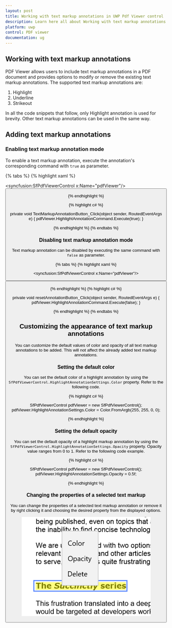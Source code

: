```yaml
---
layout: post
title: Working with text markup annotations in UWP Pdf Viewer control | Syncfusion
description: Learn here all about Working with text markup annotations support in Syncfusion UWP Pdf Viewer (SfPdfViewer) control and more.
platform: uwp
control: PDF viewer
documentation: ug
---
```


## Working with text markup annotations

PDF Viewer allows users to include text markup annotations in a PDF document and provides options to modify or remove the existing text markup annotations. The supported text markup annotations are:

1. Highlight
2. Underline
3. Strikeout

In all the code snippets that follow, only Highlight annotation is used for brevity. Other text markup annotations can be used in the same way. 

## Adding text markup annotations

### Enabling text markup annotation mode

To enable a text markup annotation, execute the annotation's corresponding command with `true` as parameter.

{% tabs %}
{% highlight xaml %}

<syncfusion:SfPdfViewerControl x:Name="pdfViewer"/>
<Button x:Name="textMarkupAnnotationButton" Click="TextMarkupAnnotationButton_Click"/>

{% endhighlight %}

{% highlight c# %}

private void TextMarkupAnnotationButton_Click(object sender, RoutedEventArgs e)
{
	pdfViewer.HighlightAnnotationCommand.Execute(true);
}

{% endhighlight %}
{% endtabs %}

### Disabling text markup annotation mode

Text markup annotation can be disabled by executing the same command with `false` as parameter. 

{% tabs %}
{% highlight xaml %}

<syncfusion:SfPdfViewerControl x:Name="pdfViewer"/>
<Button x:Name="resetAnnotationButton" Click="resetAnnotationButton_Click" />

{% endhighlight %}
{% highlight c# %}

private void resetAnnotationButton_Click(object sender, RoutedEventArgs e)
{
	pdfViewer.HighlightAnnotationCommand.Execute(false);
}

{% endhighlight %}
{% endtabs %}

## Customizing the appearance of text markup annotations

You can customize the default values of color and opacity of all text markup annotations to be added. This will not affect the already added text markup annotations.

### Setting the default color

You can set the default color of a highlight annotation by using the `SfPdfViewerControl.HighlightAnnotationSettings.Color` property. Refer to the following code. 
 
{% highlight c# %}

SfPdfViewerControl pdfViewer = new SfPdfViewerControl();
pdfViewer.HighlightAnnotationSettings.Color = Color.FromArgb(255, 255, 0, 0);

{% endhighlight %}

### Setting the default opacity

You can set the default opacity of a highlight markup annotation by using the `SfPdfViewerControl.HighlightAnnotationSettings.Opacity` property. Opacity value ranges from 0 to 1. Refer to the following code example.

{% highlight c# %}

SfPdfViewerControl pdfViewer = new SfPdfViewerControl();
pdfViewer.HighlightAnnotationSettings.Opacity = 0.5f; 

{% endhighlight %}

### Changing the properties of a selected text markup

You can change the properties of a selected text markup annotation or remove it by right clicking it and choosing the desired property from the displayed options.

![customtoolbarimage](images/image3.png)

